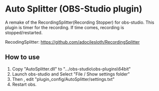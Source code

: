 # Auto Splitter (OBS-Studio plugin)

A remake of the RecordingSplitter(Recording Stopper) for obs-studio.
This plugin is timer for the recording. If time comes, recording is stopped/restarted.

RecodingSplitter: https://github.com/adocilesloth/RecordingSplitter

## How to use
1. Copy "AutoSplitter.dll" to ".../obs-studio\obs-plugins\64bit"
2. Launch obs-studio and Select "File / Show settings folder"
3. Then , edit "plugin_config/AutoSplitter/settings.txt"  
4. Restart obs.